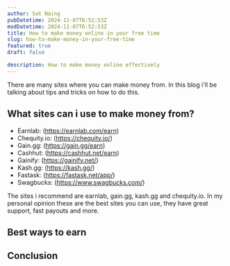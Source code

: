 ```yaml
---
author: Sat Naing
pubDatetime: 2024-11-07T6:52:53Z
modDatetime: 2024-11-07T6:52:53Z
title: How to make money online in your free time
slug: how-to-make-money-in-your-free-time
featured: true
draft: false

description: How to make money online effectively
---
```


There are many sites where you can make money from. In this blog i'll be talking about tips and tricks on how to do this. 

## What sites can i use to make money from?

- Earnlab: (https://earnlab.com/earn)
- Chequity.io: (https://chequity.io/)
- Gain.gg: (https://gain.gg/earn)
- Cashhut: (https://cashhut.net/earn)
- Gainify: (https://gainify.net/)
- Kash.gg: (https://kash.gg/)
- Fastask: (https://fastask.net/app/)
- Swagbucks: (https://www.swagbucks.com/)

The sites i recommend are earnlab, gain.gg, kash.gg and chequity.io.
In my personal opinion these are the best sites you can use, they have great support, fast payouts and more.

## Best ways to earn



## Conclusion


